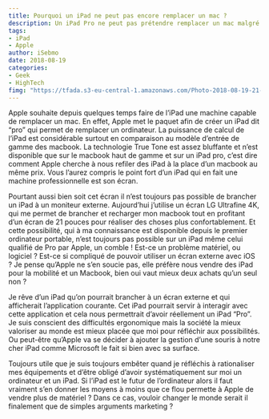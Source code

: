 ```yaml
---
title: Pourquoi un iPad ne peut pas encore remplacer un mac ?
description: Un iPad Pro ne peut pas prétendre remplacer un mac malgré ce qu’Apple veut nous vendre. Malgré des performances au niveau d’un macbook pro, les limitations de la connectique ne peuvent pas reproduire l’utilisation d’un ordinateur portable. 
tags: 
- iPad
- Apple
author: iSebmo
date: 2018-08-19
categories: 
- Geek
- HighTech
fimg: "https://tfada.s3-eu-central-1.amazonaws.com/Photo-2018-08-19-21-59-3usRK5u4JtKmHT5VseyO.jpg"
---
```


Apple souhaite depuis quelques temps faire de l’iPad une machine capable de remplacer un mac. En effet, Apple met le paquet afin de créer un iPad dit “pro” qui permet de remplacer un ordinateur. La puissance de calcul de l’iPad est considérable surtout en comparaison au modèle d’entrée de gamme des macbook. La technologie True Tone est assez bluffante et n’est disponible que sur le macbook haut de gamme et sur un iPad pro, c’est dire comment Apple cherche à nous refiler des iPad à la place d’un macbook au même prix. 
Vous l’aurez compris le point fort d’un iPad qui en fait une machine professionnelle est son écran. 

Pourtant aussi bien soit cet écran il n’est toujours pas possible de brancher un iPad à un moniteur externe. Aujourd’hui j’utilise un écran LG Ultrafine 4K, qui me permet de brancher et recharger mon macbook tout en profitant d’un écran de 21 pouces pour réaliser des choses plus confortablement. Et cette possibilité, qui à ma connaissance est disponible depuis le premier ordinateur portable, n’est toujours pas possible sur un iPad même celui qualifié de Pro par Apple, un comble !
Est-ce un problème matériel, ou logiciel ? Est-ce si compliqué de pouvoir utiliser un écran externe avec iOS ? Je pense qu’Apple ne s’en soucie pas, elle préfère nous vendre des iPad pour la mobilité et un Macbook, bien oui vaut mieux deux achats qu’un seul non ?

Je rêve d’un iPad qu’on pourrait brancher à un écran externe et qui afficherait l’application courante. Cet iPad pourrait servir à interagir avec cette application et cela nous permettrait d’avoir réellement un iPad “Pro”. Je suis conscient des difficultés ergonomique mais la société la mieux valoriser au monde est mieux placée que moi pour réfléchir aux possibilités. Ou peut-être qu’Apple va se décider à ajouter la gestion d’une souris à notre cher iPad comme Microsoft le fait si bien avec sa surface. 

Toujours utile que je suis toujours embêter quand je réfléchis à rationaliser mes équipements et d’être obligé d’avoir systématiquement sur moi un ordinateur et un iPad. Si l’iPad est le futur de l’ordinateur alors il faut vraiment s’en donner les moyens à moins que ce flou permette à Apple de vendre plus de matériel ? Dans ce cas, vouloir changer le monde serait il finalement que de simples arguments marketing ?
